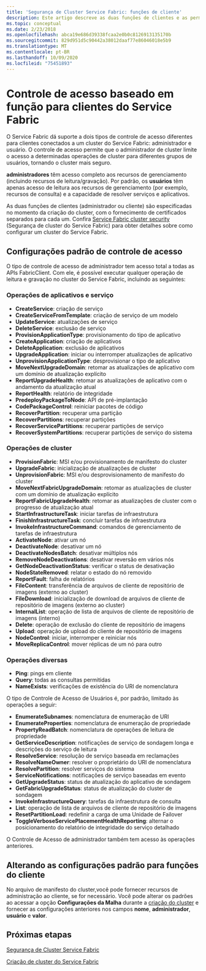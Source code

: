 ```yaml
---
title: 'Segurança de Cluster Service Fabric: funções de cliente'
description: Este artigo descreve as duas funções de clientes e as permissões fornecidas para as funções.
ms.topic: conceptual
ms.date: 2/23/2018
ms.openlocfilehash: abca19e686d39338fcaa2e0b0c8126913135170b
ms.sourcegitcommit: 829d951d5c90442a38012daaf77e86046018e5b9
ms.translationtype: MT
ms.contentlocale: pt-BR
ms.lasthandoff: 10/09/2020
ms.locfileid: "75451893"
---
```

# <a name="role-based-access-control-for-service-fabric-clients"></a>Controle de acesso baseado em função para clientes do Service Fabric
O Service Fabric dá suporte a dois tipos de controle de acesso diferentes para clientes conectados a um cluster do Service Fabric: administrador e usuário. O controle de acesso permite que o administrador de cluster limite o acesso a determinadas operações de cluster para diferentes grupos de usuários, tornando o cluster mais seguro.  

**administradores** têm acesso completo aos recursos de gerenciamento (incluindo recursos de leitura/gravação). Por padrão, os **usuários** têm apenas acesso de leitura aos recursos de gerenciamento (por exemplo, recursos de consulta) e a capacidade de resolver serviços e aplicativos.

As duas funções de clientes (administrador ou cliente) são especificadas no momento da criação do cluster, com o fornecimento de certificados separados para cada um. Confira [Service Fabric cluster security](service-fabric-cluster-security.md) (Segurança de cluster do Service Fabric) para obter detalhes sobre como configurar um cluster do Service Fabric.

## <a name="default-access-control-settings"></a>Configurações padrão de controle de acesso
O tipo de controle de acesso de administrador tem acesso total a todas as APIs FabricClient. Com ele, é possível executar qualquer operação de leitura e gravação no cluster do Service Fabric, incluindo as seguintes:

### <a name="application-and-service-operations"></a>Operações de aplicativos e serviço
* **CreateService**: criação de serviço                             
* **CreateServiceFromTemplate**: criação de serviço de um modelo                             
* **UpdateService**: atualizações de serviço                             
* **DeleteService**: exclusão de serviço                             
* **ProvisionApplicationType**: provisionamento do tipo de aplicativo                             
* **CreateApplication**: criação de aplicativos                               
* **DeleteApplication**: exclusão de aplicativos                             
* **UpgradeApplication**: iniciar ou interromper atualizações de aplicativo                             
* **UnprovisionApplicationType**: desprovisionar o tipo de aplicativo                             
* **MoveNextUpgradeDomain**: retomar as atualizações de aplicativo com um domínio de atualização explícito                             
* **ReportUpgradeHealth**: retomar as atualizações de aplicativo com o andamento da atualização atual                             
* **ReportHealth**: relatório de integridade                             
* **PredeployPackageToNode**: API de pré-implantação                            
* **CodePackageControl**: reiniciar pacotes de código                             
* **RecoverPartition**: recuperar uma partição                             
* **RecoverPartitions**: recuperar partições                             
* **RecoverServicePartitions**: recuperar partições de serviço                             
* **RecoverSystemPartitions**: recuperar partições de serviço do sistema                             

### <a name="cluster-operations"></a>Operações de cluster
* **ProvisionFabric**: MSI e/ou provisionamento de manifesto do cluster                             
* **UpgradeFabric**: inicialização de atualizações de cluster                             
* **UnprovisionFabric**: MSI e/ou desprovisionamento de manifesto do cluster                         
* **MoveNextFabricUpgradeDomain**: retomar as atualizações de cluster com um domínio de atualização explícito                             
* **ReportFabricUpgradeHealth**: retomar as atualizações de cluster com o progresso de atualização atual                             
* **StartInfrastructureTask**: iniciar tarefas de infraestrutura                             
* **FinishInfrastructureTask**: concluir tarefas de infraestrutura                             
* **InvokeInfrastructureCommand**: comandos de gerenciamento de tarefas de infraestrutura                              
* **ActivateNode**: ativar um nó                             
* **DeactivateNode**: desativar um nó                             
* **DeactivateNodesBatch**: desativar múltiplos nós                             
* **RemoveNodeDeactivations**: desativar reversão em vários nós                             
* **GetNodeDeactivationStatus**: verificar o status de desativação                             
* **NodeStateRemoved**: relatar o estado do nó removido                             
* **ReportFault**: falha de relatórios                             
* **FileContent**: transferência de arquivos de cliente de repositório de imagens (externo ao cluster)                             
* **FileDownload**: inicialização de download de arquivos de cliente de repositório de imagens (externo ao cluster)                             
* **InternalList**: operação de lista de arquivos de cliente de repositório de imagens (interno)                             
* **Delete**: operação de exclusão do cliente de repositório de imagens                              
* **Upload**: operação de upload do cliente de repositório de imagens                             
* **NodeControl**: iniciar, interromper e reiniciar nós                             
* **MoveReplicaControl**: mover réplicas de um nó para outro                             

### <a name="miscellaneous-operations"></a>Operações diversas
* **Ping**: pings em cliente                             
* **Query**: todas as consultas permitidas
* **NameExists**: verificações de existência do URI de nomenclatura                             

O tipo de Controle de Acesso de Usuários é, por padrão, limitado às operações a seguir: 

* **EnumerateSubnames**: nomenclatura de enumeração de URI                             
* **EnumerateProperties**: nomenclatura de enumeração de propriedade                             
* **PropertyReadBatch**: nomenclatura de operações de leitura de propriedade                             
* **GetServiceDescription**: notificações de serviço de sondagem longa e descrições do serviço de leitura                             
* **ResolveService**: resolução de serviço baseada em reclamações                             
* **ResolveNameOwner**: resolver o proprietário do URI de nomenclatura                             
* **ResolvePartition**: resolver serviços do sistema                             
* **ServiceNotifications**: notificações de serviço baseadas em evento                             
* **GetUpgradeStatus**: status de atualização do aplicativo de sondagem                             
* **GetFabricUpgradeStatus**: status de atualização do cluster de sondagem                             
* **InvokeInfrastructureQuery**: tarefas da infraestrutura de consulta                             
* **List**: operação de lista de arquivos de cliente de repositório de imagens                             
* **ResetPartitionLoad**: redefinir a carga de uma Unidade de Failover                             
* **ToggleVerboseServicePlacementHealthReporting**: alternar o posicionamento do relatório de integridade do serviço detalhado                             

O Controle de Acesso de administrador também tem acesso às operações anteriores.

## <a name="changing-default-settings-for-client-roles"></a>Alterando as configurações padrão para funções do cliente
No arquivo de manifesto do cluster,você pode fornecer recursos de administração ao cliente, se for necessário. Você pode alterar os padrões ao acessar a opção **Configurações da Malha** durante a [criação do cluster](service-fabric-cluster-creation-via-portal.md) e fornecer as configurações anteriores nos campos **nome**, **administrador**, **usuário** e **valor**.

## <a name="next-steps"></a>Próximas etapas
[Segurança de Cluster Service Fabric](service-fabric-cluster-security.md)

[Criação de cluster do Service Fabric](service-fabric-cluster-creation-via-portal.md)

